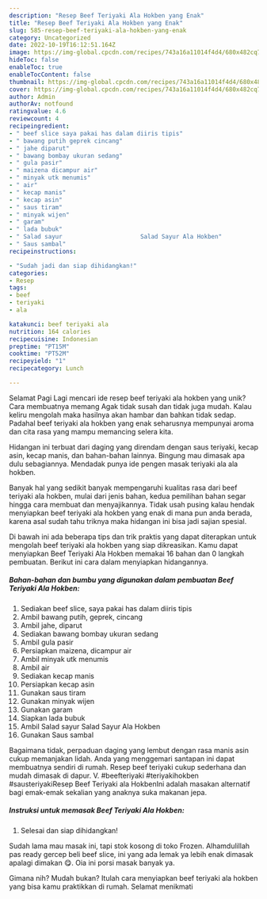```yaml
---
description: "Resep Beef Teriyaki Ala Hokben yang Enak"
title: "Resep Beef Teriyaki Ala Hokben yang Enak"
slug: 585-resep-beef-teriyaki-ala-hokben-yang-enak
category: Uncategorized
date: 2022-10-19T16:12:51.164Z
image: https://img-global.cpcdn.com/recipes/743a16a11014f4d4/680x482cq70/beef-teriyaki-ala-hokben-foto-resep-utama.jpg
hideToc: false
enableToc: true
enableTocContent: false
thumbnail: https://img-global.cpcdn.com/recipes/743a16a11014f4d4/680x482cq70/beef-teriyaki-ala-hokben-foto-resep-utama.jpg
cover: https://img-global.cpcdn.com/recipes/743a16a11014f4d4/680x482cq70/beef-teriyaki-ala-hokben-foto-resep-utama.jpg
author: Admin
authorAv: notfound
ratingvalue: 4.6
reviewcount: 4
recipeingredient:
- " beef slice saya pakai has dalam diiris tipis"
- " bawang putih geprek cincang"
- " jahe diparut"
- " bawang bombay ukuran sedang"
- " gula pasir"
- " maizena dicampur air"
- " minyak utk menumis"
- " air"
- " kecap manis"
- " kecap asin"
- " saus tiram"
- " minyak wijen"
- " garam"
- " lada bubuk"
- " Salad sayur                      Salad Sayur Ala Hokben"
- " Saus sambal"
recipeinstructions:

- "Sudah jadi dan siap dihidangkan!"
categories:
- Resep
tags:
- beef
- teriyaki
- ala

katakunci: beef teriyaki ala 
nutrition: 164 calories
recipecuisine: Indonesian
preptime: "PT15M"
cooktime: "PT52M"
recipeyield: "1"
recipecategory: Lunch

---
```



Selamat Pagi Lagi mencari ide resep beef teriyaki ala hokben yang unik? Cara membuatnya memang Agak tidak susah dan tidak juga mudah. Kalau keliru mengolah maka hasilnya akan hambar dan bahkan tidak sedap. Padahal beef teriyaki ala hokben yang enak seharusnya mempunyai aroma dan cita rasa yang mampu memancing selera kita.


Hidangan ini terbuat dari daging yang direndam dengan saus teriyaki, kecap asin, kecap manis, dan bahan-bahan lainnya. Bingung mau dimasak apa dulu sebagiannya. Mendadak punya ide pengen masak teriyaki ala ala hokben.

Banyak hal yang sedikit banyak mempengaruhi kualitas rasa dari beef teriyaki ala hokben, mulai dari jenis bahan, kedua pemilihan bahan segar hingga cara membuat dan menyajikannya. Tidak usah pusing kalau hendak menyiapkan beef teriyaki ala hokben yang enak di mana pun anda berada, karena asal sudah tahu triknya maka hidangan ini bisa jadi sajian spesial.


Di bawah ini ada beberapa tips dan trik praktis yang dapat diterapkan untuk mengolah beef teriyaki ala hokben yang siap dikreasikan. Kamu dapat menyiapkan Beef Teriyaki Ala Hokben memakai 16 bahan dan 0 langkah pembuatan. Berikut ini cara dalam menyiapkan hidangannya.

<!--inarticleads1-->

##### Bahan-bahan dan bumbu yang digunakan dalam pembuatan Beef Teriyaki Ala Hokben:

1. Sediakan  beef slice, saya pakai has dalam diiris tipis
1. Ambil  bawang putih, geprek, cincang
1. Ambil  jahe, diparut
1. Sediakan  bawang bombay ukuran sedang
1. Ambil  gula pasir
1. Persiapkan  maizena, dicampur air
1. Ambil  minyak utk menumis
1. Ambil  air
1. Sediakan  kecap manis
1. Persiapkan  kecap asin
1. Gunakan  saus tiram
1. Gunakan  minyak wijen
1. Gunakan  garam
1. Siapkan  lada bubuk
1. Ambil  Salad sayur                      Salad Sayur Ala Hokben
1. Gunakan  Saus sambal


Bagaimana tidak, perpaduan daging yang lembut dengan rasa manis asin cukup memanjakan lidah. Anda yang menggemari santapan ini dapat membuatnya sendiri di rumah. Resep beef teriyaki cukup sederhana dan mudah dimasak di dapur. V. #beefteriyaki #teriyakihokben #sausteriyakiResep Beef Teriyaki ala HokbenIni adalah masakan alternatif bagi emak-emak sekalian yang anaknya suka makanan jepa. 

<!--inarticleads2-->

##### Instruksi untuk memasak Beef Teriyaki Ala Hokben:


1. Selesai dan siap dihidangkan!

Sudah lama mau masak ini, tapi stok kosong di toko Frozen. Alhamdulillah pas ready gercep beli beef slice, ini yang ada lemak ya lebih enak dimasak apalagi dimakan 😋. Oia ini porsi masak banyak ya. 

Gimana nih? Mudah bukan? Itulah cara menyiapkan beef teriyaki ala hokben yang bisa kamu praktikkan di rumah. Selamat menikmati
